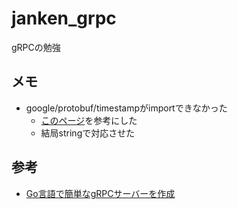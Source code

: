# janken_grpc
gRPCの勉強

## メモ
- google/protobuf/timestampがimportできなかった 
  - [このページ](https://qiita.com/revenue-hack/items/7221f8e015d47d894854)を参考にした
  - 結局stringで対応させた

## 参考
- [Go言語で簡単なgRPCサーバーを作成](https://dev.classmethod.jp/articles/golang-grpc-sample-project/)
